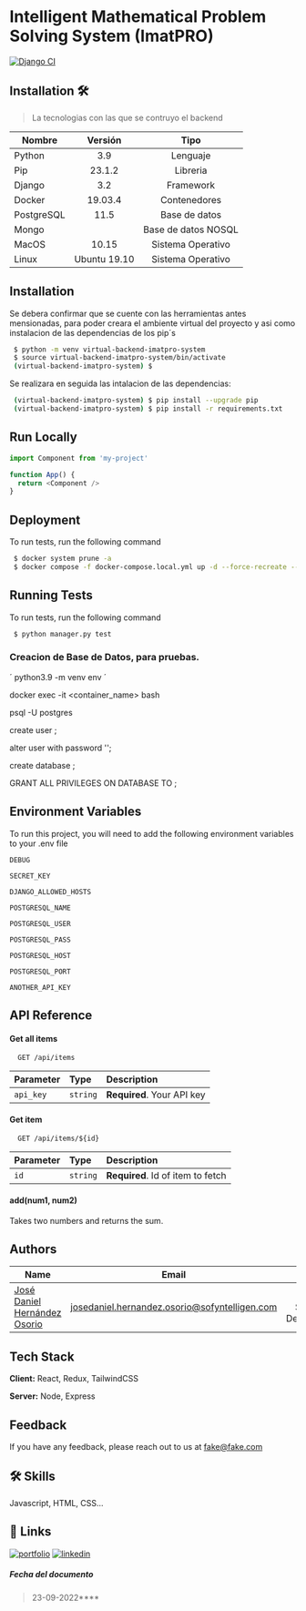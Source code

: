 # Intelligent Mathematical Problem Solving System (ImatPRO)

[![Django CI](https://github.com/josedanielhernandezosorio/backend_imatpro_system/actions/workflows/django.yml/badge.svg?branch=develop)](https://github.com/josedanielhernandezosorio/backend_imatpro_system/actions/workflows/django.yml)

## Installation 🛠️

> La tecnologias con las que se contruyo el backend

| Nombre     |   Versión    |        Tipo         |
|------------|:------------:|:-------------------:|
| Python     |     3.9      |      Lenguaje       |
| Pip        |    23.1.2    |      Libreria       |
| Django     |     3.2      |      Framework      |
| Docker     |   19.03.4    |    Contenedores     |
| PostgreSQL |     11.5     |    Base de datos    |
| Mongo      |              | Base de datos NOSQL |
| MacOS      |    10.15     |  Sistema Operativo  |
| Linux      | Ubuntu 19.10 |  Sistema Operativo  |

## Installation

Se debera confirmar que se cuente con las herramientas antes mensionadas, para poder creara el ambiente  virtual del proyecto y asi como instalacion de las dependencias de los pip´s

```bash
 $ python -m venv virtual-backend-imatpro-system
 $ source virtual-backend-imatpro-system/bin/activate
 (virtual-backend-imatpro-system) $
```

Se realizara en seguida las intalacion de las dependencias:

```bash
 (virtual-backend-imatpro-system) $ pip install --upgrade pip
 (virtual-backend-imatpro-system) $ pip install -r requirements.txt
```


## Run Locally



```javascript
import Component from 'my-project'

function App() {
  return <Component />
}
```

## Deployment

To run tests, run the following command

```bash
 $ docker system prune -a
 $ docker compose -f docker-compose.local.yml up -d --force-recreate --build
```

## Running Tests

To run tests, run the following command

```bash
 $ python manager.py test
```

### Creacion de Base de Datos, para pruebas.



´  python3.9 -m venv env ´

docker exec -it <container_name> bash

psql -U postgres

create user <my-user> ;

alter user <my-user> with password '<my-user-password>';

create database <my-database>;

GRANT ALL PRIVILEGES ON DATABASE <my-database> TO <my-user>;


## Environment Variables

To run this project, you will need to add the following environment variables to your .env file

`DEBUG`

`SECRET_KEY`

`DJANGO_ALLOWED_HOSTS`

`POSTGRESQL_NAME`

`POSTGRESQL_USER`

`POSTGRESQL_PASS`

`POSTGRESQL_HOST`

`POSTGRESQL_PORT`

`ANOTHER_API_KEY`

## API Reference

#### Get all items

```http
  GET /api/items
```

| Parameter | Type     | Description                |
| :-------- | :------- | :------------------------- |
| `api_key` | `string` | **Required**. Your API key |

#### Get item

```http
  GET /api/items/${id}
```

| Parameter | Type     | Description                       |
| :-------- | :------- | :-------------------------------- |
| `id`      | `string` | **Required**. Id of item to fetch |

#### add(num1, num2)

Takes two numbers and returns the sum.

## Authors

| Name                                                                         |                     Email                     |            Rol             |
|------------------------------------------------------------------------------|:---------------------------------------------:|:--------------------------:|
| [José Daniel Hernández Osorio](https://github.com/josedanielhernandezosorio) | josedaniel.hernandez.osorio@sofyntelligen.com | Cloud Software Development |



## Tech Stack

**Client:** React, Redux, TailwindCSS

**Server:** Node, Express

## Feedback

If you have any feedback, please reach out to us at fake@fake.com

## 🛠 Skills
Javascript, HTML, CSS...

## 🔗 Links
[![portfolio](https://img.shields.io/badge/my_portfolio-000?style=for-the-badge&logo=ko-fi&logoColor=white)](https://katherineoelsner.com/)
[![linkedin](https://www.linkedin.com/in/josedanielhernandezosorio/)](https://www.linkedin.com/)

##### Fecha del documento

> 23-09-2022****

